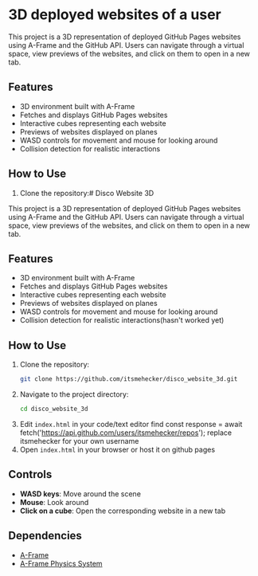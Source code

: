 # 3D deployed websites of a user

This project is a 3D representation of deployed GitHub Pages websites using A-Frame and the GitHub API. Users can navigate through a virtual space, view previews of the websites, and click on them to open in a new tab.

## Features

- 3D environment built with A-Frame
- Fetches and displays GitHub Pages websites
- Interactive cubes representing each website
- Previews of websites displayed on planes
- WASD controls for movement and mouse for looking around
- Collision detection for realistic interactions

## How to Use

1. Clone the repository:# Disco Website 3D

This project is a 3D representation of deployed GitHub Pages websites using A-Frame and the GitHub API. Users can navigate through a virtual space, view previews of the websites, and click on them to open in a new tab.

## Features

- 3D environment built with A-Frame
- Fetches and displays GitHub Pages websites
- Interactive cubes representing each website
- Previews of websites displayed on planes
- WASD controls for movement and mouse for looking around
- Collision detection for realistic interactions(hasn't worked yet)

## How to Use

1. Clone the repository:
    ```sh
    git clone https://github.com/itsmehecker/disco_website_3d.git
    ```
2. Navigate to the project directory:
    ```sh
    cd disco_website_3d
    ```
3. Edit `index.html` in your code/text editor
    find const response = await fetch('https://api.github.com/users/itsmehecker/repos');
    replace itsmehecker for your own username
4.  Open `index.html` in your browser or host it on github pages 


## Controls

- **WASD keys**: Move around the scene
- **Mouse**: Look around
- **Click on a cube**: Open the corresponding website in a new tab

## Dependencies

- [A-Frame](https://aframe.io/releases/1.6.0/aframe.min.js)
- [A-Frame Physics System](https://cdn.rawgit.com/donmccurdy/aframe-physics-system/v3.3.0/dist/aframe-physics-system.min.js)

